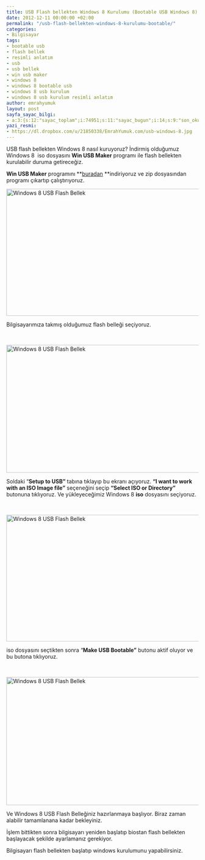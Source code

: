 ```yaml
---
title: USB Flash bellekten Windows 8 Kurulumu (Bootable USB Windows 8)
date: 2012-12-11 00:00:00 +02:00
permalink: "/usb-flash-bellekten-windows-8-kurulumu-bootable/"
categories:
- Bilgisayar
tags:
- bootable usb
- flash bellek
- resimli anlatım
- usb
- usb bellek
- win usb maker
- windows 8
- windows 8 bootable usb
- windows 8 usb kurulum
- windows 8 usb kurulum resimli anlatım
author: emrahyumuk
layout: post
sayfa_sayac_bilgi:
- a:3:{s:12:"sayac_toplam";i:74951;s:11:"sayac_bugun";i:14;s:9:"son_okuma";i:1366294287;}
yazi_resmi:
- https://dl.dropbox.com/u/21850338/EmrahYumuk.com/usb-windows-8.jpg
---
```


USB flash bellekten Windows 8 nasıl kuruyoruz? İndirmiş olduğumuz Windows 8  iso dosyasını **Win USB Maker** programı ile flash bellekten kurulabilir duruma getireceğiz.

<!--more-->

**Win USB Maker** programını **[buradan][1] **indiriyoruz ve zip dosyasından programı çıkartıp çalıştırıyoruz.

<img class="alignnone" title="Windows 8 USB Flash Bellek" src="https://dl.dropbox.com/u/21850338/EmrahYumuk.com/windows-8-usb/01.png" alt="Windows 8 USB Flash Bellek" width="577" height="332" />

Bilgisayarımıza takmış olduğumuz flash belleği seçiyoruz.

&nbsp;

<img class="alignnone" title="Windows 8 USB Flash Bellek" src="https://dl.dropbox.com/u/21850338/EmrahYumuk.com/windows-8-usb/02.png" alt="Windows 8 USB Flash Bellek" width="577" height="334" />

Soldaki &#8220;**Setup to USB&#8221;** tabına tıklayıp bu ekranı açıyoruz. **&#8220;I want to work with an ISO Image file&#8221;** seçeneğini seçip **&#8220;Select ISO or Directory&#8221;** butonuna tıklıyoruz. Ve yükleyeceğimiz Windows 8 **iso** dosyasını seçiyoruz.

&nbsp;

<img class="alignnone" title="Windows 8 USB Flash Bellek" src="https://dl.dropbox.com/u/21850338/EmrahYumuk.com/windows-8-usb/03.png" alt="Windows 8 USB Flash Bellek" width="578" height="331" />

iso dosyasını seçtikten sonra &#8220;**Make USB Bootable&#8221;** butonu aktif oluyor ve bu butona tıklıyoruz.

&nbsp;

<img class="alignnone" title="Windows 8 USB Flash Bellek" src="https://dl.dropbox.com/u/21850338/EmrahYumuk.com/windows-8-usb/04.png" alt="Windows 8 USB Flash Bellek" width="575" height="335" />

Ve Windows 8 USB Flash Belleğiniz hazırlanmaya başlıyor. Biraz zaman alabilir tamamlanana kadar bekleyiniz.

İşlem bittikten sonra bilgisayarı yeniden başlatıp biostan flash bellekten başlayacak şekilde ayarlamanız gerekiyor.

Bilgisayarı flash bellekten başlatıp windows kurulumunu yapabilirsiniz.

&nbsp;

 [1]: https://dl.dropbox.com/u/21850338/EmrahYumuk.com/_download/WinUSBMakerv2.0PublicBetaRelease2.zip
